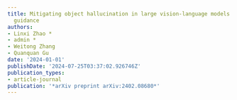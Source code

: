 ```yaml
---
title: Mitigating object hallucination in large vision-language models via classifier-free
  guidance
authors:
- Linxi Zhao *
- admin *
- Weitong Zhang
- Quanquan Gu
date: '2024-01-01'
publishDate: '2024-07-25T03:37:02.926746Z'
publication_types:
- article-journal
publication: '*arXiv preprint arXiv:2402.08680*'
---
```

